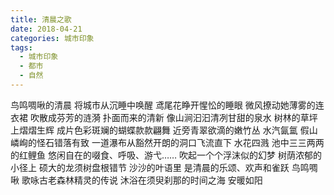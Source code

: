 ```yaml
---
title: 清晨之歌
date: 2018-04-21
categories: 城市印象
tags:
  - 城市印象
  - 都市
  - 自然
---
```


鸟鸣啁啾的清晨
将城市从沉睡中唤醒<!--more-->
鸢尾花睁开惺忪的睡眼
微风撩动她薄雾的连衣裙
吹散成芬芳的涟漪
扑面而来的清新
像山涧汩汩清冽甘甜的泉水
树林的草坪上熠熠生辉
成片色彩斑斓的蝴蝶款款翩舞
近旁青翠欲滴的嫩竹丛
水汽氤氲
假山嶙峋的怪石错落有致
一道瀑布从豁然开朗的洞口飞流直下
水花四溅
池中三三两两的红鲤鱼
悠闲自在的啜食、呼吸、游弋……
吹起一个个浮沫似的幻梦
树荫浓郁的小径上
硕大的龙须树盘根错节
沙沙的叶语里
是清晨的乐颂、欢声和雀跃
鸟鸣啁啾
歌咏古老森林精灵的传说
沐浴在须臾刹那的时间之海
安暖如阳